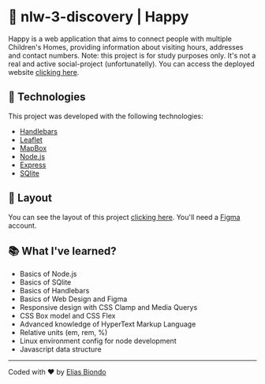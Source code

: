 # 👦 nlw-3-discovery | Happy 

Happy is a web application that aims to connect people with multiple Children's Homes, providing information about visiting hours, addresses and contact numbers. Note: this project is for study purposes only. It's not a real and active social-project (unfortunatelly). You can access the deployed website  [clicking here](https://nlw-3-discovery.herokuapp.com/).

## 🚀 Technologies
This project was developed with the following technologies:

 - [Handlebars](https://handlebarsjs.com/)
 - [Leaflet](https://leafletjs.com/)
 - [MapBox](https://www.mapbox.com/)
 - [Node.js](https://nodejs.org/en/)
 - [Express](https://expressjs.com/pt-br/)
 - [SQlite](https://www.sqlite.org/index.html)

## :pushpin: Layout
You can see the layout of this project [clicking here](https://www.figma.com/file/mDEbnoojksG4w8sOxmudh3/Happy-Web?node-id=0%3A1). You'll need a [Figma](https://www.figma.com/) account.

## 📚 What I've learned?
- Basics of Node.js
- Basics of SQlite
- Basics of Handlebars
- Basics of Web Design and Figma
- Responsive design with CSS Clamp and Media Querys
- CSS Box model and CSS Flex
-  Advanced knowledge of HyperText Markup Language
- Relative units (em, rem, %)
- Linux environment config for node development
- Javascript data structure
___
Coded with :heart: by [Elias Biondo](https://github.com/eliasbiondo)
